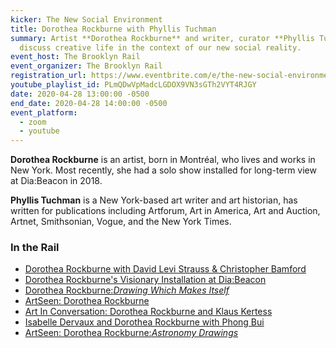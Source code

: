 ```yaml
---
kicker: The New Social Environment
title: Dorothea Rockburne with Phyllis Tuchman
summary: Artist **Dorothea Rockburne** and writer, curator **Phyllis Tuchman**
  discuss creative life in the context of our new social reality.
event_host: The Brooklyn Rail
event_organizer: The Brooklyn Rail
registration_url: https://www.eventbrite.com/e/the-new-social-environment-30-lyle-ashton-harris-mckenzie-wark-tickets-103168923026
youtube_playlist_id: PLmQDwVpMadcLGDOX9VN3sGTh2VYT4RJGY
date: 2020-04-28 13:00:00 -0500
end_date: 2020-04-28 14:00:00 -0500
event_platform:
  - zoom
  - youtube
---
```

**Dorothea Rockburne** is an artist, born in Montréal, who lives and works in New York. Most recently, she had a solo show installed for long-term view at Dia:Beacon in 2018.

**Phyllis Tuchman** is a New York-based art writer and art historian, has written for publications including Artforum, Art in America, Art and Auction, Artnet, Smithsonian, Vogue, and the New York Times.

### In the Rail

* [Dorothea Rockburne with David Levi Strauss & Christopher Bamford](https://brooklynrail.org/2011/07/art/dorothea-rockburne-with-david-levi-strauss-and-christopher-bamford)
* [Dorothea Rockburne's Visionary Installation at Dia:Beacon](https://brooklynrail.org/2019/07/1by1/Dorothea-Rockburnes-Visionary-Installation-at-DiaBeacon)
* [Dorothea Rockburne:*Drawing Which Makes Itself*](https://brooklynrail.org/2013/11/artseen/dorothea-rockburne-drawing-which-makes-itself)
* [ArtSeen: Dorothea Rockburne](https://brooklynrail.org/2018/10/artseen/Dorothea-Rockburne-1)
* [Art In Conversation: Dorothea Rockburne and Klaus Kertess](https://brooklynrail.org/2005/01/art/dorothea-rockburne-and-klaus-kertess)
* [Isabelle Dervaux and Dorothea Rockburne with Phong Bui](https://brooklynrail.org/2007/10/art/isabelle-dervaux-and-dorothea-rockburne-)
* [ArtSeen: Dorothea Rockburne:*Astronomy Drawings*](https://brooklynrail.org/2010/04/artseen/dorothea-rockburne-astronomy-drawings)
